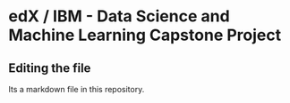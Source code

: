 # edX / IBM - Data Science and Machine Learning Capstone Project
## Editing the file

Its a markdown file in this repository.

